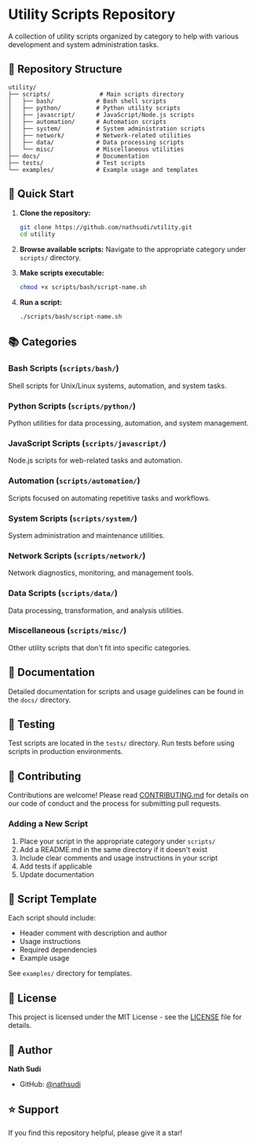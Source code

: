 # Utility Scripts Repository

A collection of utility scripts organized by category to help with various development and system administration tasks.

## 📁 Repository Structure

```
utility/
├── scripts/              # Main scripts directory
│   ├── bash/            # Bash shell scripts
│   ├── python/          # Python utility scripts
│   ├── javascript/      # JavaScript/Node.js scripts
│   ├── automation/      # Automation scripts
│   ├── system/          # System administration scripts
│   ├── network/         # Network-related utilities
│   ├── data/            # Data processing scripts
│   └── misc/            # Miscellaneous utilities
├── docs/                # Documentation
├── tests/               # Test scripts
└── examples/            # Example usage and templates

```

## 🚀 Quick Start

1. **Clone the repository:**
   ```bash
   git clone https://github.com/nathsudi/utility.git
   cd utility
   ```

2. **Browse available scripts:**
   Navigate to the appropriate category under `scripts/` directory.

3. **Make scripts executable:**
   ```bash
   chmod +x scripts/bash/script-name.sh
   ```

4. **Run a script:**
   ```bash
   ./scripts/bash/script-name.sh
   ```

## 📚 Categories

### Bash Scripts (`scripts/bash/`)
Shell scripts for Unix/Linux systems, automation, and system tasks.

### Python Scripts (`scripts/python/`)
Python utilities for data processing, automation, and system management.

### JavaScript Scripts (`scripts/javascript/`)
Node.js scripts for web-related tasks and automation.

### Automation (`scripts/automation/`)
Scripts focused on automating repetitive tasks and workflows.

### System Scripts (`scripts/system/`)
System administration and maintenance utilities.

### Network Scripts (`scripts/network/`)
Network diagnostics, monitoring, and management tools.

### Data Scripts (`scripts/data/`)
Data processing, transformation, and analysis utilities.

### Miscellaneous (`scripts/misc/`)
Other utility scripts that don't fit into specific categories.

## 📖 Documentation

Detailed documentation for scripts and usage guidelines can be found in the `docs/` directory.

## 🧪 Testing

Test scripts are located in the `tests/` directory. Run tests before using scripts in production environments.

## 🤝 Contributing

Contributions are welcome! Please read [CONTRIBUTING.md](CONTRIBUTING.md) for details on our code of conduct and the process for submitting pull requests.

### Adding a New Script

1. Place your script in the appropriate category under `scripts/`
2. Add a README.md in the same directory if it doesn't exist
3. Include clear comments and usage instructions in your script
4. Add tests if applicable
5. Update documentation

## 📝 Script Template

Each script should include:
- Header comment with description and author
- Usage instructions
- Required dependencies
- Example usage

See `examples/` directory for templates.

## 📄 License

This project is licensed under the MIT License - see the [LICENSE](LICENSE) file for details.

## 👤 Author

**Nath Sudi**
- GitHub: [@nathsudi](https://github.com/nathsudi)

## ⭐ Support

If you find this repository helpful, please give it a star!
